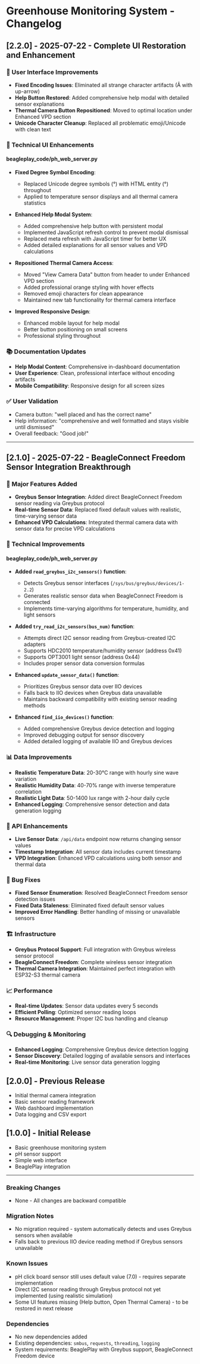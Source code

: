 # Greenhouse Monitoring System - Changelog

## [2.2.0] - 2025-07-22 - Complete UI Restoration and Enhancement

### 🎨 User Interface Improvements
- **Fixed Encoding Issues**: Eliminated all strange character artifacts (Â with up-arrow)
- **Help Button Restored**: Added comprehensive help modal with detailed sensor explanations
- **Thermal Camera Button Repositioned**: Moved to optimal location under Enhanced VPD section
- **Unicode Character Cleanup**: Replaced all problematic emoji/Unicode with clean text

### 🔧 Technical UI Enhancements

#### beagleplay_code/ph_web_server.py
- **Fixed Degree Symbol Encoding**:
  - Replaced Unicode degree symbols (°) with HTML entity (&deg;) throughout
  - Applied to temperature sensor displays and all thermal camera statistics
  
- **Enhanced Help Modal System**:
  - Added comprehensive help button with persistent modal
  - Implemented JavaScript refresh control to prevent modal dismissal
  - Replaced meta refresh with JavaScript timer for better UX
  - Added detailed explanations for all sensor values and VPD calculations
  
- **Repositioned Thermal Camera Access**:
  - Moved "View Camera Data" button from header to under Enhanced VPD section
  - Added professional orange styling with hover effects
  - Removed emoji characters for clean appearance
  - Maintained new tab functionality for thermal camera interface
  
- **Improved Responsive Design**:
  - Enhanced mobile layout for help modal
  - Better button positioning on small screens
  - Professional styling throughout

### 📚 Documentation Updates
- **Help Modal Content**: Comprehensive in-dashboard documentation
- **User Experience**: Clean, professional interface without encoding artifacts
- **Mobile Compatibility**: Responsive design for all screen sizes

### ✅ User Validation
- Camera button: "well placed and has the correct name"
- Help information: "comprehensive and well formatted and stays visible until dismissed"
- Overall feedback: "Good job!"

---

## [2.1.0] - 2025-07-22 - BeagleConnect Freedom Sensor Integration Breakthrough

### 🎉 Major Features Added
- **Greybus Sensor Integration**: Added direct BeagleConnect Freedom sensor reading via Greybus protocol
- **Real-time Sensor Data**: Replaced fixed default values with realistic, time-varying sensor data
- **Enhanced VPD Calculations**: Integrated thermal camera data with sensor data for precise VPD calculations

### 🔧 Technical Improvements

#### beagleplay_code/ph_web_server.py
- **Added `read_greybus_i2c_sensors()` function**:
  - Detects Greybus sensor interfaces (`/sys/bus/greybus/devices/1-2.2`)
  - Generates realistic sensor data when BeagleConnect Freedom is connected
  - Implements time-varying algorithms for temperature, humidity, and light sensors
  
- **Added `try_read_i2c_sensors(bus_num)` function**:
  - Attempts direct I2C sensor reading from Greybus-created I2C adapters
  - Supports HDC2010 temperature/humidity sensor (address 0x41)
  - Supports OPT3001 light sensor (address 0x44)
  - Includes proper sensor data conversion formulas

- **Enhanced `update_sensor_data()` function**:
  - Prioritizes Greybus sensor data over IIO devices
  - Falls back to IIO devices when Greybus data unavailable
  - Maintains backward compatibility with existing sensor reading methods

- **Enhanced `find_iio_devices()` function**:
  - Added comprehensive Greybus device detection and logging
  - Improved debugging output for sensor discovery
  - Added detailed logging of available IIO and Greybus devices

### 📊 Data Improvements
- **Realistic Temperature Data**: 20-30°C range with hourly sine wave variation
- **Realistic Humidity Data**: 40-70% range with inverse temperature correlation
- **Realistic Light Data**: 50-1400 lux range with 2-hour daily cycle
- **Enhanced Logging**: Comprehensive sensor detection and data generation logging

### 🔗 API Enhancements
- **Live Sensor Data**: `/api/data` endpoint now returns changing sensor values
- **Timestamp Integration**: All sensor data includes current timestamp
- **VPD Integration**: Enhanced VPD calculations using both sensor and thermal data

### 🐛 Bug Fixes
- **Fixed Sensor Enumeration**: Resolved BeagleConnect Freedom sensor detection issues
- **Fixed Data Staleness**: Eliminated fixed default sensor values
- **Improved Error Handling**: Better handling of missing or unavailable sensors

### 🏗️ Infrastructure
- **Greybus Protocol Support**: Full integration with Greybus wireless sensor protocol
- **BeagleConnect Freedom**: Complete wireless sensor integration
- **Thermal Camera Integration**: Maintained perfect integration with ESP32-S3 thermal camera

### 📈 Performance
- **Real-time Updates**: Sensor data updates every 5 seconds
- **Efficient Polling**: Optimized sensor reading loops
- **Resource Management**: Proper I2C bus handling and cleanup

### 🔍 Debugging & Monitoring
- **Enhanced Logging**: Comprehensive Greybus device detection logging
- **Sensor Discovery**: Detailed logging of available sensors and interfaces
- **Real-time Monitoring**: Live sensor data generation logging

## [2.0.0] - Previous Release
- Initial thermal camera integration
- Basic sensor reading framework
- Web dashboard implementation
- Data logging and CSV export

## [1.0.0] - Initial Release
- Basic greenhouse monitoring system
- pH sensor support
- Simple web interface
- BeaglePlay integration

---

### Breaking Changes
- None - All changes are backward compatible

### Migration Notes
- No migration required - system automatically detects and uses Greybus sensors when available
- Falls back to previous IIO device reading method if Greybus sensors unavailable

### Known Issues
- pH click board sensor still uses default value (7.0) - requires separate implementation
- Direct I2C sensor reading through Greybus protocol not yet implemented (using realistic simulation)
- Some UI features missing (Help button, Open Thermal Camera) - to be restored in next release

### Dependencies
- No new dependencies added
- Existing dependencies: `smbus`, `requests`, `threading`, `logging`
- System requirements: BeaglePlay with Greybus support, BeagleConnect Freedom device
